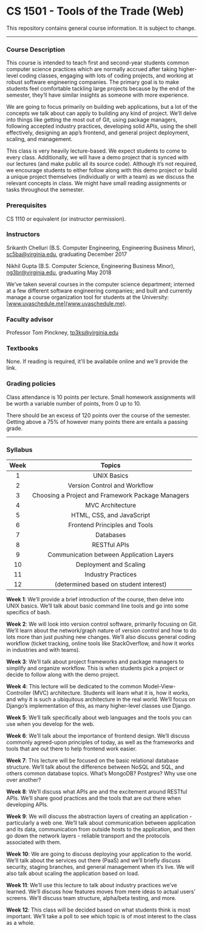 # CS 1501 - Tools of the Trade (Web)
This repository contains general course information. It is subject to change.

---

### Course Description
This course is intended to teach first and second-year students common computer science practices which are normally accrued after taking higher-level coding classes, engaging with lots of coding projects, and working at robust software engineering companies. The primary goal is to make students feel comfortable tackling large projects because by the end of the semester, they’ll have similar insights as someone with more experience.

We are going to focus primarily on building web applications, but a lot of the concepts we talk about can apply to building any kind of project. We’ll delve into things like getting the most out of Git, using package managers, following accepted industry practices, developing solid APIs, using the shell effectively, designing an app’s frontend, and general project deployment, scaling, and management.

This class is very heavily lecture-based. We expect students to come to every class. Additionally, we will have a demo project that is synced with our lectures (and make public all its source code). Although it’s not required, we encourage students to either follow along with this demo project or build a unique project themselves (individually or with a team) as we discuss the relevant concepts in class. We might have small reading assignments or tasks throughout the semester.

### Prerequisites
CS 1110 or equivalent (or instructor permission).

### Instructors
Srikanth Chelluri (B.S. Computer Engineering, Engineering Business Minor),
[sc5ba@virginia.edu](mailto:sc5ba@virginia.edu),
graduating December 2017

Nikhil Gupta (B.S. Computer Science, Engineering Business Minor),
[ng3br@virginia.edu](mailto:ng3br@virginia.edu),
graduating May 2018

We’ve taken several courses in the computer science department; interned at a few different software engineering companies; and built and currently manage a course organization tool for students at the University:  [www.uvaschedule.me](www.uvaschedule.me).

### Faculty advisor
Professor Tom Pinckney,
[tp3ks@virginia.edu](mailto:tp3ks@virginia.edu)

### Textbooks
None. If reading is required, it'll be availabile online and we'll provide the link.

### Grading policies
Class attendance is 10 points per lecture.
Small homework assignments will be worth a variable number of points, from 0 up to 10.

There should be an excess of 120 points over the course of the semester. Getting above a 75% of however many points there are entails a passing grade.

---

### Syllabus

| Week 	|                       Topics                      	|
|:----:	|:-------------------------------------------------:	|
|   1  	|                    UNIX Basics                    	|
|   2  	|            Version Control and Workflow           	|
|   3  	| Choosing a Project and Framework Package Managers 	|
|   4  	|                  MVC Architecture                 	|
|   5  	|             HTML, CSS, and JavaScript             	|
|   6  	|           Frontend Principles and Tools           	|
|   7  	|                     Databases                     	|
|   8  	|                    RESTful APIs                   	|
|   9  	|      Communication between Application Layers     	|
|  10  	|               Deployment and Scaling              	|
|  11  	|                 Industry Practices                	|
|  12  	|       (determined based on student interest)      	|

**Week 1**: We’ll provide a brief introduction of the course, then delve into UNIX basics. We’ll talk about basic command line tools and go into some specifics of bash.

**Week 2**: We will look into version control software, primarily focusing on Git. We’ll learn about the network/graph nature of version control and how to do lots more than just pushing new changes. We’ll also discuss general coding workflow (ticket tracking, online tools like StackOverflow, and how it works in industries and with teams).

**Week 3**: We’ll talk about project frameworks and package managers to simplify and organize workflow. This is when students pick a project or decide to follow along with the demo project.

**Week 4**: This lecture will be dedicated to the common Model-View-Controller (MVC) architecture. Students will learn what it is, how it works, and why it is such a ubiquitous architecture in the real world. We’ll focus on Django’s implementation of this, as many higher-level classes use Django.

**Week 5**: We’ll talk specifically about web languages and the tools you can use when you develop for the web.

**Week 6**: We’ll talk about the importance of frontend design. We’ll discuss commonly agreed-upon principles of today, as well as the frameworks and tools that are out there to help frontend work easier.

**Week 7**: This lecture will be focused on the basic relational database structure. We’ll talk about the difference between NoSQL and SQL, and others common database topics. What’s MongoDB? Postgres? Why use one over another?

**Week 8**: We’ll discuss what APIs are and the excitement around RESTful APIs. We’ll share good practices and the tools that are out there when developing APIs.

**Week 9**: We will discuss the abstraction layers of creating an application - particularly a web one. We’ll talk about communication between application and its data, communication from outside hosts to the application, and then go down the network layers - reliable transport and the protocols associated with them.

**Week 10**: We are going to discuss deploying your application to the world. We’ll talk about the services out there (PaaS) and we’ll briefly discuss security, staging branches, and general management when it’s live. We will also talk about scaling the application based on load.

**Week 11**: We’ll use this lecture to talk about industry practices we’ve learned. We’ll discuss how features moves from mere ideas to actual users’ screens. We’ll discuss team structure, alpha/beta testing, and more.

**Week 12**: This class will be decided based on what students think is most important. We’ll take a poll to see which topic is of most interest to the class as a whole.